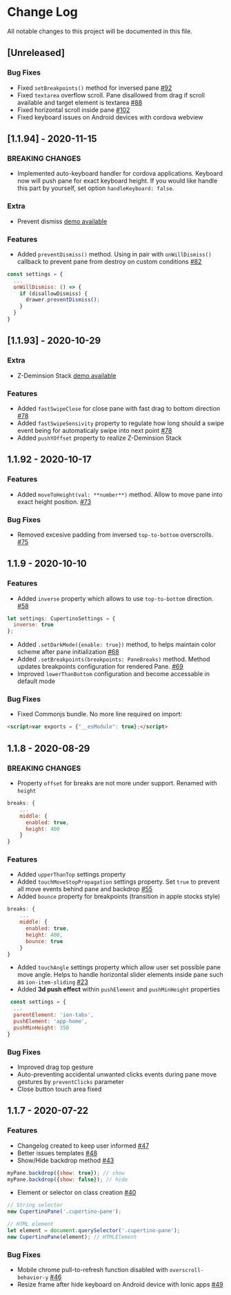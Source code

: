 
# Change Log
All notable changes to this project will be documented in this file.

## [Unreleased]

### Bug Fixes
- Fixed `setBreakpoints()` method for inversed pane [#92](https://github.com/roman-rr/cupertino-pane/issues/92)
- Fixed `textarea` overflow scroll. Pane disallowed from drag if scroll available and target element is textarea [#88](https://github.com/roman-rr/cupertino-pane/issues/88)
- Fixed horizontal scroll inside pane [#102](https://github.com/roman-rr/cupertino-pane/issues/102)
- Fixed keyboard issues on Android devices with cordova webview

## [1.1.94] - 2020-11-15

### BREAKING CHANGES
- Implemented auto-keyboard handler for cordova applications. Keyboard now will push pane for exact keyboard height. If you would like handle this part by yourself, set option `handleKeyboard: false`.

### Extra 
- Prevent dismiss [demo available](https://output.jsbin.com/keravam)

### Features 
- Added `preventDismiss()` method. Using in pair with `onWillDismiss()` callback to prevent pane from destroy on custom conditions [#82](https://github.com/roman-rr/cupertino-pane/issues/82)
```javascript
const settings = {
  ...
  onWillDismiss: () => {
    if (disallowDismiss) {
      drawer.preventDismiss();
    }
  }
}
```

## [1.1.93] - 2020-10-29

### Extra
- Z-Deminsion Stack [demo available](https://output.jsbin.com/wedegox)

### Features 
- Added `fastSwipeClose` for close pane with fast drag to bottom direction [#78](https://github.com/roman-rr/cupertino-pane/issues/78)
- Added `fastSwipeSensivity` property to regulate how long should a swipe event being for automaticaly swipe into next point [#78](https://github.com/roman-rr/cupertino-pane/issues/78)
- Added `pushYOffset` property to realize Z-Deminsion Stack

## 1.1.92 - 2020-10-17

### Features
- Added `moveToHeight(val: **number**)` method. Allow to move pane into exact height position. [#73](https://github.com/roman-rr/cupertino-pane/issues/73)

### Bug Fixes
- Removed excesive padding from inversed `top-to-bottom` overscrolls. [#75](https://github.com/roman-rr/cupertino-pane/issues/75)

## 1.1.9 - 2020-10-10

### Features
- Added `inverse` property which allows to use `top-to-bottom` direction. [#58](https://github.com/roman-rr/cupertino-pane/issues/58)
```javascript
let settings: CupertinoSettings = { 
  inverse: true
};
```
- Added `.setDarkMode({enable: true})` method, to helps maintain color scheme after pane initialization [#68](https://github.com/roman-rr/cupertino-pane/issues/68)
- Added `.setBreakpoints(breakpoints: PaneBreaks)` method. Method updates breakpoints configuration for rendered Pane. [#69](https://github.com/roman-rr/cupertino-pane/issues/69)
- Improved `lowerThanBottom` configuration and become accessable in default mode

### Bug Fixes
- Fixed Commonjs bundle. No more line required on import:
```html
<script>var exports = {"__esModule": true};</script>
```

## 1.1.8 - 2020-08-29

### BREAKING CHANGES
- Property `offset` for breaks are not more under support. Renamed with `height`
```javascript
breaks: {
    ...
    middle: {
      enabled: true,
      height: 400
    }
}
```

### Features
- Added `upperThanTop` settings property
- Added `touchMoveStopPropagation` settings property. Set `true` to prevent all move events behind pane and backdrop [#55](https://github.com/roman-rr/cupertino-pane/issues/55)
- Added `bounce` property for breakpoints (transition in apple stocks style)
```javascript
breaks: {
    ...
    middle: {
      enabled: true,
      height: 400,
      bounce: true
    }
}
```
- Added `touchAngle` settings property which allow user set possible pane move angle. Helps to handle horizontal slider elements inside pane such as `ion-item-sliding` [#23](https://github.com/roman-rr/cupertino-pane/issues/23)
- Added **3d push effect** within `pushElement` and `pushMinHeight` properties
```javascript
 const settings = {
  ...
  parentElement: 'ion-tabs',
  pushElement: 'app-home',
  pushMinHeight: 350
}
```

### Bug Fixes
- Improved drag top gesture
- Auto-preventing accidental unwanted clicks events during pane move gestures by `preventClicks` parameter
- Close button touch area fixed

## 1.1.7 - 2020-07-22
 
### Features
- Changelog created to keep user informed [#47](https://github.com/roman-rr/cupertino-pane/issues/47)
- Better issues templates [#48](https://github.com/roman-rr/cupertino-pane/pull/48)
- Show/Hide backdrop method [#43](https://github.com/roman-rr/cupertino-pane/pull/43)
```javascript
myPane.backdrop({show: true}); // show
myPane.backdrop({show: false}); // hide
```
- Element or selector on class creation [#40](https://github.com/roman-rr/cupertino-pane/pull/40)
```javascript
// String selector
new CupertinoPane('.cupertino-pane');

// HTML element
let element = document.querySelector('.cupertino-pane');
new CupertinoPane(element); // HTMLElement
```

### Bug Fixes
- Mobile chrome pull-to-refresh function disabled with `overscroll-behavior-y` [#46](https://github.com/roman-rr/cupertino-pane/issues/46)
- Resize frame after hide keyboard on Android device with Ionic apps [#49](https://github.com/roman-rr/cupertino-pane/issues/49)
